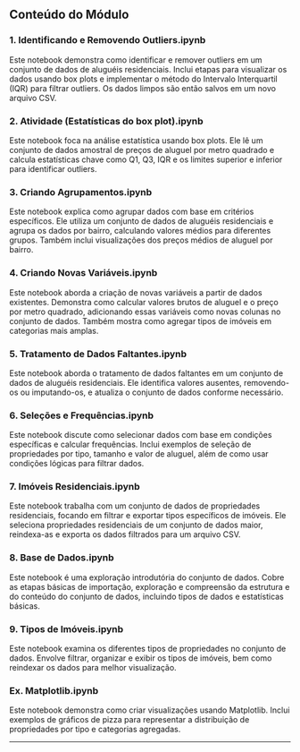 ## Conteúdo do Módulo

### 1. Identificando e Removendo Outliers.ipynb
Este notebook demonstra como identificar e remover outliers em um conjunto de dados de aluguéis residenciais. Inclui etapas para visualizar os dados usando box plots e implementar o método do Intervalo Interquartil (IQR) para filtrar outliers. Os dados limpos são então salvos em um novo arquivo CSV.

### 2. Atividade (Estatísticas do box plot).ipynb
Este notebook foca na análise estatística usando box plots. Ele lê um conjunto de dados amostral de preços de aluguel por metro quadrado e calcula estatísticas chave como Q1, Q3, IQR e os limites superior e inferior para identificar outliers.

### 3. Criando Agrupamentos.ipynb
Este notebook explica como agrupar dados com base em critérios específicos. Ele utiliza um conjunto de dados de aluguéis residenciais e agrupa os dados por bairro, calculando valores médios para diferentes grupos. Também inclui visualizações dos preços médios de aluguel por bairro.

### 4. Criando Novas Variáveis.ipynb
Este notebook aborda a criação de novas variáveis a partir de dados existentes. Demonstra como calcular valores brutos de aluguel e o preço por metro quadrado, adicionando essas variáveis como novas colunas no conjunto de dados. Também mostra como agregar tipos de imóveis em categorias mais amplas.

### 5. Tratamento de Dados Faltantes.ipynb
Este notebook aborda o tratamento de dados faltantes em um conjunto de dados de aluguéis residenciais. Ele identifica valores ausentes, removendo-os ou imputando-os, e atualiza o conjunto de dados conforme necessário.

### 6. Seleções e Frequências.ipynb
Este notebook discute como selecionar dados com base em condições específicas e calcular frequências. Inclui exemplos de seleção de propriedades por tipo, tamanho e valor de aluguel, além de como usar condições lógicas para filtrar dados.

### 7. Imóveis Residenciais.ipynb
Este notebook trabalha com um conjunto de dados de propriedades residenciais, focando em filtrar e exportar tipos específicos de imóveis. Ele seleciona propriedades residenciais de um conjunto de dados maior, reindexa-as e exporta os dados filtrados para um arquivo CSV.

### 8. Base de Dados.ipynb
Este notebook é uma exploração introdutória do conjunto de dados. Cobre as etapas básicas de importação, exploração e compreensão da estrutura e do conteúdo do conjunto de dados, incluindo tipos de dados e estatísticas básicas.

### 9. Tipos de Imóveis.ipynb
Este notebook examina os diferentes tipos de propriedades no conjunto de dados. Envolve filtrar, organizar e exibir os tipos de imóveis, bem como reindexar os dados para melhor visualização.

### Ex. Matplotlib.ipynb
Este notebook demonstra como criar visualizações usando Matplotlib. Inclui exemplos de gráficos de pizza para representar a distribuição de propriedades por tipo e categorias agregadas.

---
